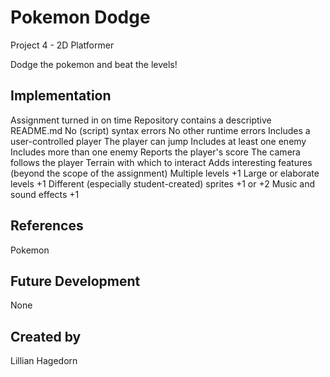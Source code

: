 # Pokemon Dodge
Project 4 - 2D Platformer

Dodge the pokemon and beat the levels!

## Implementation
Assignment turned in on time
Repository contains a descriptive README.md
No (script) syntax errors
No other runtime errors
Includes a user-controlled player
The player can jump
Includes at least one enemy
Includes more than one enemy
Reports the player's score
The camera follows the player
Terrain with which to interact
Adds interesting features (beyond the scope of the assignment)
Multiple levels +1
Large or elaborate levels +1
Different (especially student-created) sprites +1 or +2
Music and sound effects +1
## References
Pokemon
## Future Development
None
## Created by
Lillian Hagedorn